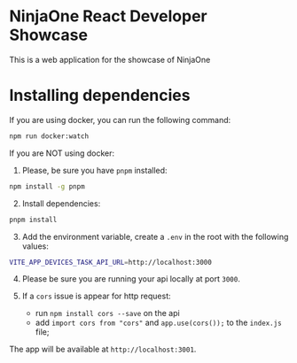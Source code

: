 # NinjaOne React Developer Showcase
This is a web application for the showcase of NinjaOne

# Installing dependencies

If you are using docker, you can run the following command:

```bash
npm run docker:watch
```

If you are NOT using docker:

1. Please, be sure you have `pnpm` installed:

```bash
npm install -g pnpm
```

2. Install dependencies:

```bash
pnpm install
```

3. Add the environment variable, create a `.env` in the root with the following values:

```bash
VITE_APP_DEVICES_TASK_API_URL=http://localhost:3000
```

4. Please be sure you are running your api locally at port `3000`.

5. If a `cors` issue is appear for http request:
    - run `npm install cors --save` on the api
    - add `import cors from "cors"` and `app.use(cors());` to the `index.js` file;


The app will be available at `http://localhost:3001`.

